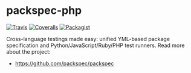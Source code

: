 # packspec-php

[![Travis](https://travis-ci.org/packspec/packspec-php.svg?branch=master)](https://travis-ci.org/packspec/packspec-php)
[![Coveralls](http://img.shields.io/coveralls/packspec/packspec-php.svg?branch=master)](https://coveralls.io/r/packspec/packspec-php?branch=master)
[![Packagist](https://img.shields.io/packagist/v/packspec/packspec.svg)](https://packagist.org/packages/packspec/packspec)

Cross-language testings made easy: unified YML-based package specification and Python/JavaScript/Ruby/PHP test runners. Read more about the project:

- https://github.com/packspec/packspec
